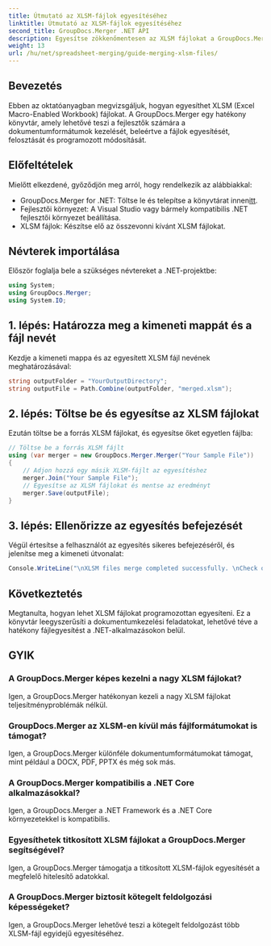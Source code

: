 ```yaml
---
title: Útmutató az XLSM-fájlok egyesítéséhez
linktitle: Útmutató az XLSM-fájlok egyesítéséhez
second_title: GroupDocs.Merger .NET API
description: Egyesítse zökkenőmentesen az XLSM fájlokat a GroupDocs.Merger for .NET segítségével. Hatékonyan kombinálja az Excel-munkafüzeteket programozottan. Növelje dokumentumkezelési képességeit.
weight: 13
url: /hu/net/spreadsheet-merging/guide-merging-xlsm-files/
---
```

## Bevezetés
Ebben az oktatóanyagban megvizsgáljuk, hogyan egyesíthet XLSM (Excel Macro-Enabled Workbook) fájlokat. A GroupDocs.Merger egy hatékony könyvtár, amely lehetővé teszi a fejlesztők számára a dokumentumformátumok kezelését, beleértve a fájlok egyesítését, felosztását és programozott módosítását.
## Előfeltételek
Mielőtt elkezdené, győződjön meg arról, hogy rendelkezik az alábbiakkal:
-  GroupDocs.Merger for .NET: Töltse le és telepítse a könyvtárat innen[itt](https://releases.groupdocs.com/merger/net/).
- Fejlesztői környezet: A Visual Studio vagy bármely kompatibilis .NET fejlesztői környezet beállítása.
- XLSM fájlok: Készítse elő az összevonni kívánt XLSM fájlokat.

## Névterek importálása
Először foglalja bele a szükséges névtereket a .NET-projektbe:
```csharp
using System; 
using GroupDocs.Merger;
using System.IO;
```
## 1. lépés: Határozza meg a kimeneti mappát és a fájl nevét
Kezdje a kimeneti mappa és az egyesített XLSM fájl nevének meghatározásával:
```csharp
string outputFolder = "YourOutputDirectory";
string outputFile = Path.Combine(outputFolder, "merged.xlsm");
```
## 2. lépés: Töltse be és egyesítse az XLSM fájlokat
Ezután töltse be a forrás XLSM fájlokat, és egyesítse őket egyetlen fájlba:
```csharp
// Töltse be a forrás XLSM fájlt
using (var merger = new GroupDocs.Merger.Merger("Your Sample File"))
{
    // Adjon hozzá egy másik XLSM-fájlt az egyesítéshez
    merger.Join("Your Sample File");
    // Egyesítse az XLSM fájlokat és mentse az eredményt
    merger.Save(outputFile);
}
```
## 3. lépés: Ellenőrizze az egyesítés befejezését
Végül értesítse a felhasználót az egyesítés sikeres befejezéséről, és jelenítse meg a kimeneti útvonalat:
```csharp
Console.WriteLine("\nXLSM files merge completed successfully. \nCheck output in {0}", outputFolder);
```

## Következtetés
Megtanulta, hogyan lehet XLSM fájlokat programozottan egyesíteni. Ez a könyvtár leegyszerűsíti a dokumentumkezelési feladatokat, lehetővé téve a hatékony fájlegyesítést a .NET-alkalmazásokon belül.

## GYIK
### A GroupDocs.Merger képes kezelni a nagy XLSM fájlokat?
Igen, a GroupDocs.Merger hatékonyan kezeli a nagy XLSM fájlokat teljesítményproblémák nélkül.
### GroupDocs.Merger az XLSM-en kívül más fájlformátumokat is támogat?
Igen, a GroupDocs.Merger különféle dokumentumformátumokat támogat, mint például a DOCX, PDF, PPTX és még sok más.
### A GroupDocs.Merger kompatibilis a .NET Core alkalmazásokkal?
Igen, a GroupDocs.Merger a .NET Framework és a .NET Core környezetekkel is kompatibilis.
### Egyesíthetek titkosított XLSM fájlokat a GroupDocs.Merger segítségével?
Igen, a GroupDocs.Merger támogatja a titkosított XLSM-fájlok egyesítését a megfelelő hitelesítő adatokkal.
### A GroupDocs.Merger biztosít kötegelt feldolgozási képességeket?
Igen, a GroupDocs.Merger lehetővé teszi a kötegelt feldolgozást több XLSM-fájl egyidejű egyesítéséhez.